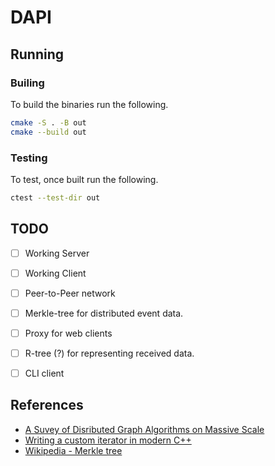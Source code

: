 # DAPI

## Running

### Builing

To build the binaries run the following.

```sh
cmake -S . -B out
cmake --build out
```

### Testing

To test, once built run the following.

```sh
ctest --test-dir out
```


## TODO

- [ ] Working Server
- [ ] Working Client
- [ ] Peer-to-Peer network
- [ ] Merkle-tree for distributed event data.
- [ ] Proxy for web clients
- [ ] R-tree (?) for representing received data.
- [ ] CLI client


## References

- [A Suvey of Disributed Graph Algorithms on Massive Scale](https://arxiv.org/abs/2404.06037)
- [Writing a custom iterator in modern C++](https://www.internalpointers.com/post/writing-custom-iterators-modern-cpp)
- [Wikipedia - Merkle tree](https://en.wikipedia.org/wiki/Merkle_tree)

